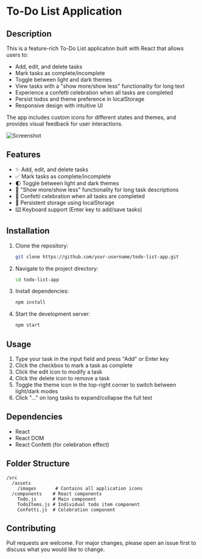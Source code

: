 # To-Do List Application

## Description

This is a feature-rich To-Do List application built with React that allows users to:
- Add, edit, and delete tasks
- Mark tasks as complete/incomplete
- Toggle between light and dark themes
- View tasks with a "show more/show less" functionality for long text
- Experience a confetti celebration when all tasks are completed
- Persist todos and theme preference in localStorage
- Responsive design with intuitive UI

The app includes custom icons for different states and themes, and provides visual feedback for user interactions.

![Screenshot](./screenshot.png)

## Features

- ✨ Add, edit, and delete tasks
- ✅ Mark tasks as complete/incomplete
- 🌓 Toggle between light and dark themes
- 📝 "Show more/show less" functionality for long task descriptions
- 🎉 Confetti celebration when all tasks are completed
- 💾 Persistent storage using localStorage
- ⌨️ Keyboard support (Enter key to add/save tasks)

## Installation

1. Clone the repository:
   ```bash
   git clone https://github.com/your-username/todo-list-app.git
   ```

2. Navigate to the project directory:
   ```bash
   cd todo-list-app
   ```

3. Install dependencies:
   ```bash
   npm install
   ```

4. Start the development server:
   ```bash
   npm start
   ```

## Usage

1. Type your task in the input field and press "Add" or Enter key
2. Click the checkbox to mark a task as complete
3. Click the edit icon to modify a task
4. Click the delete icon to remove a task
5. Toggle the theme icon in the top-right corner to switch between light/dark modes
6. Click "..." on long tasks to expand/collapse the full text

## Dependencies

- React
- React DOM
- React Confetti (for celebration effect)

## Folder Structure

```
/src
  /assets
    /images       # Contains all application icons
  /components    # React components
    Todo.js      # Main component
    TodoItems.js # Individual todo item component
    Confetti.js  # Celebration component
```

## Contributing

Pull requests are welcome. For major changes, please open an issue first to discuss what you would like to change.

